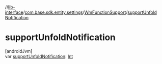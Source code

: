 //[lib-interface](../../../index.md)/[com.base.sdk.entity.settings](../index.md)/[WmFunctionSupport](index.md)/[supportUnfoldNotification](support-unfold-notification.md)

# supportUnfoldNotification

[androidJvm]\
var [supportUnfoldNotification](support-unfold-notification.md): [Int](https://kotlinlang.org/api/latest/jvm/stdlib/kotlin/-int/index.html)
